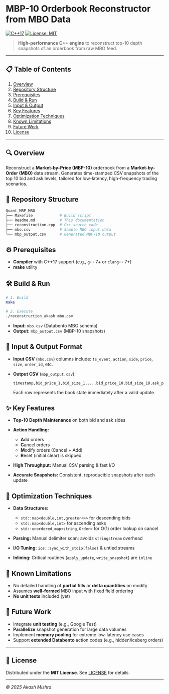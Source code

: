 # MBP-10 Orderbook Reconstructor from MBO Data

[![C++17](https://img.shields.io/badge/C%2B%2B-17-blue)](https://isocpp.org/std/the-standard) [![License: MIT](https://img.shields.io/badge/License-MIT-yellow.svg)](LICENSE)

> **High-performance C++ engine** to reconstruct top-10 depth snapshots of an orderbook from raw MBO feed.

---

## 📋 Table of Contents

1. [Overview](#overview)
2. [Repository Structure](#repository-structure)
3. [Prerequisites](#prerequisites)
4. [Build & Run](#build--run)
5. [Input & Output](#input--output)
6. [Key Features](#key-features)
7. [Optimization Techniques](#optimization-techniques)
8. [Known Limitations](#known-limitations)
9. [Future Work](#future-work)
10. [License](#license)

---

## 🔍 Overview

Reconstruct a **Market-by-Price (MBP-10)** orderbook from a **Market-by-Order (MBO)** data stream. Generates time-stamped CSV snapshots of the top 10 bid and ask levels, tailored for low-latency, high-frequency trading scenarios.

## 📁 Repository Structure

```bash
Quant_MBP_MBO
├── Makefile            # Build script
├── Readme.md           # This documentation
├── reconstruction.cpp  # C++ source code
├── mbo.csv             # Sample MBO input data
└── mbp_output.csv      # Generated MBP-10 output
```

## ⚙️ Prerequisites

* **Compiler** with C++17 support (e.g., `g++` 7+ or `clang++` 7+)
* **make** utility

## 🛠 Build & Run

```bash
# 1. Build
make

# 2. Execute
./reconstruction_akash mbo.csv
```

* **Input:** `mbo.csv` (Databento MBO schema)
* **Output:** `mbp_output.csv` (MBP-10 snapshots)

## 📂 Input & Output Format

* **Input CSV** (`mbo.csv`) columns include: `ts_event`, `action`, `side`, `price`, `size`, `order_id`, etc.
* **Output CSV** (`mbp_output.csv`):

  ```csv
  timestamp,bid_price_1,bid_size_1,...,bid_price_10,bid_size_10,ask_price_1,ask_size_1,...,ask_price_10,ask_size_10
  ```

  Each row represents the book state immediately after a valid update.

## ✨ Key Features

* **Top-10 Depth Maintenance** on both bid and ask sides
* **Action Handling:**

  * **A**dd orders
  * **C**ancel orders
  * **M**odify orders (Cancel + Add)
  * **R**eset (initial clear) is skipped
* **High Throughput:** Manual CSV parsing & fast I/O
* **Accurate Snapshots:** Consistent, reproducible snapshots after each update

## 🚀 Optimization Techniques

* **Data Structures:**

  * `std::map<double,int,greater<>>` for descending bids
  * `std::map<double,int>` for ascending asks
  * `std::unordered_map<string,Order>` for O(1) order lookup on cancel
* **Parsing:** Manual delimiter scan; avoids `stringstream` overhead
* **I/O Tuning:** `ios::sync_with_stdio(false)` & untied streams
* **Inlining:** Critical routines (`apply_update`, `write_snapshot`) are `inline`

## 🐞 Known Limitations

* No detailed handling of **partial fills** or **delta quantities** on modify
* Assumes **well-formed** MBO input with fixed field ordering
* **No unit tests** included (yet)

## 🔭 Future Work

* Integrate **unit testing** (e.g., Google Test)
* **Parallelize** snapshot generation for large data volumes
* Implement **memory pooling** for extreme low-latency use cases
* Support **extended Databento** action codes (e.g., hidden/iceberg orders)

---

## 📝 License

Distributed under the **MIT License**. See [LICENSE](LICENSE) for details.

---

*© 2025 Akash Mishra*
